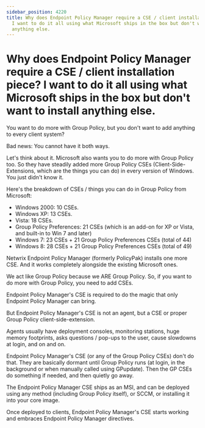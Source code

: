 ```yaml
---
sidebar_position: 4220
title: Why does Endpoint Policy Manager require a CSE / client installation piece?
  I want to do it all using what Microsoft ships in the box but don't want to install
  anything else.
---
```


# Why does Endpoint Policy Manager require a CSE / client installation piece? I want to do it all using what Microsoft ships in the box but don't want to install anything else.

You want to do more with Group Policy, but you don't want to add anything to every client system?

Bad news: You cannot have it both ways.

Let's think about it. Microsoft also wants you to do more with Group Policy too. So they have steadily added more Group Policy CSEs (Client-Side-Extensions, which are the things you can do) in every version of Windows. You just didn't know it.

Here's the breakdown of CSEs / things you can do in Group Policy from Microsoft:

* Windows 2000: 10 CSEs.
* Windows XP: 13 CSEs.
* Vista: 18 CSEs.
* Group Policy Preferences: 21 CSEs (which is an add-on for XP or Vista, and built-in to Win 7 and later)
* Windows 7: 23 CSEs + 21 Group Policy Preferences CSEs (total of 44)
* Windows 8: 28 CSEs + 21 Group Policy Preferences CSEs (total of 49)

Netwrix Endpoint Policy Manager (formerly PolicyPak) installs one more CSE. And it works completely alongside the existing Microsoft ones.

We act like Group Policy because we ARE Group Policy. So, if you want to do more with Group Policy, you need to add CSEs.

Endpoint Policy Manager's CSE is required to do the magic that only Endpoint Policy Manager can bring.

But Endpoint Policy Manager's CSE is not an agent, but a CSE or proper Group Policy client-side-extension.

Agents usually have deployment consoles, monitoring stations, huge memory footprints, asks questions / pop-ups to the user, cause slowdowns at login, and on and on.

Endpoint Policy Manager's CSE (or any of the Group Policy CSEs) don't do that. They are basically dormant until Group Policy runs (at login, in the background or when manually called using GPupdate). Then the GP CSEs do something if needed, and then quietly go away.

The Endpoint Policy Manager CSE ships as an MSI, and can be deployed using any method (including Group Policy itself), or SCCM, or installing it into your core image.

Once deployed to clients, Endpoint Policy Manager's CSE starts working and embraces Endpoint Policy Manager directives.